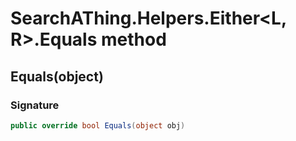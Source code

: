 # SearchAThing.Helpers.Either<L, R>.Equals method
## Equals(object)
### Signature
```csharp
public override bool Equals(object obj)
```
